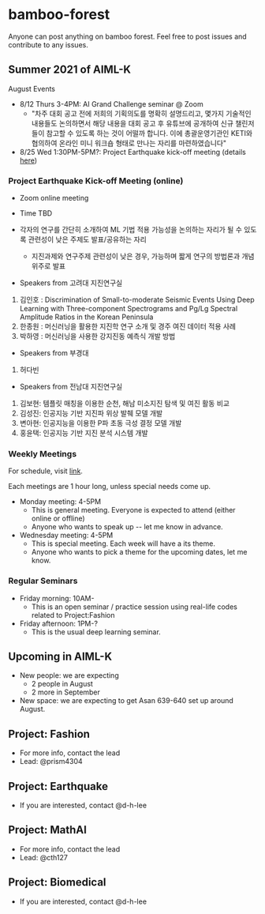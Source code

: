 # bamboo-forest
Anyone can post anything on bamboo forest. 
Feel free to post issues and contribute to any issues.

## Summer 2021 of AIML-K

August Events
- 8/12 Thurs 3-4PM: AI Grand Challenge seminar @ Zoom
  - "차주 대회 공고 전에 저희의 기획의도를 명확히 설명드리고, 몇가지 기술적인 내용들도 논의하면서 해당 내용을 대회 공고 후 유튜브에 공개하여 신규 챌린저들이 참고할 수 있도록 하는 것이 어떨까 합니다. 이에 총괄운영기관인 KETI와 협의하여 온라인 미니 워크숍 형태로 만나는 자리를 마련하였습니다"
- 8/25 Wed 1:30PM-5PM?: Project Earthquake kick-off meeting (details [here](https://github.com/AIML-K/bamboo-forest#project-earthquake-kick-off-meeting-online)) 

### Project Earthquake Kick-off Meeting (online)
- Zoom online meeting
- Time TBD
- 각자의 연구를 간단히 소개하여 ML 기법 적용 가능성을 논의하는 자리가 될 수 있도록 관련성이 낮은 주제도 발표/공유하는 자리
  - 지진과제와 연구주제 관련성이 낮은 경우, 가능하며 짧게 연구의 방법론과 개념 위주로 발표

- Speakers from 고려대 지진연구실
1. 김인호 : Discrimination of Small-to-moderate Seismic Events Using Deep Learning with Three-component Spectrograms and Pg/Lg Spectral Amplitude Ratios in the Korean Peninsula
2. 한종원 : 머신러닝을 활용한 지진학 연구 소개  및 경주 여진 데이터 적용 사례
8. 박하영 : 머신러닝을 사용한 강지진동 예측식 개발 방법		

- Speakers from 부경대
1. 허다빈

- Speakers from 전남대 지진연구실
1. 김보현: 템플릿 매칭을 이용한 순천, 해남 미소지진 탐색 및 여진 활동 비교
1. 김성진: 인공지능 기반 지진파 위상 발췌 모델 개발
1. 변아현: 인공지능을 이용한 P파 초동 극성 결정 모델 개발
1. 홍윤택: 인공지능 기반 지진 분석 시스템 개발


### Weekly Meetings 

For schedule, visit [link](/meetings.md). 

Each meetings are 1 hour long, unless special needs come up. 

- Monday meeting: 4-5PM 
	- This is general meeting. Everyone is expected to attend (either online or offline)
	- Anyone who wants to speak up -- let me know in advance.
- Wednesday meeting: 4-5PM
	- This is special meeting. Each week will have a its theme.
	- Anyone who wants to pick a theme for the upcoming dates, let me know.

### Regular Seminars

- Friday morning: 10AM-
	- This is an open seminar / practice session using real-life codes related to Project:Fashion
- Friday afternoon: 1PM-?
	- This is the usual deep learning seminar. 

## Upcoming in AIML-K

- New people: we are expecting 
	- 2 people in August
	- 2 more in September
- New space: we are expecting to get Asan 639-640 set up around August.

## Project: Fashion

- For more info, contact the lead
- Lead: @prism4304

## Project: Earthquake

- If you are interested, contact @d-h-lee

## Project: MathAI

- For more info, contact the lead
- Lead: @cth127

## Project: Biomedical

- If you are interested, contact @d-h-lee

